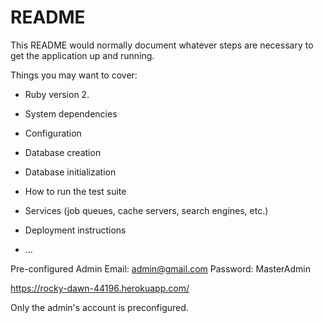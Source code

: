 # README

This README would normally document whatever steps are necessary to get the
application up and running.

Things you may want to cover:

* Ruby version 2.

* System dependencies

* Configuration

* Database creation

* Database initialization

* How to run the test suite

* Services (job queues, cache servers, search engines, etc.)

* Deployment instructions

* ...

Pre-configured Admin Email: admin@gmail.com
Password: MasterAdmin

https://rocky-dawn-44196.herokuapp.com/

Only the admin's account is preconfigured.
